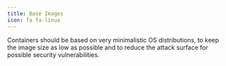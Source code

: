 ```yaml
---
title: Base Images
icon: fa fa-linux
---
```

Containers should be based on very minimalistic OS distributions, to keep the image size as low as possible and to reduce the attack surface for possible security vulnerabilities.
